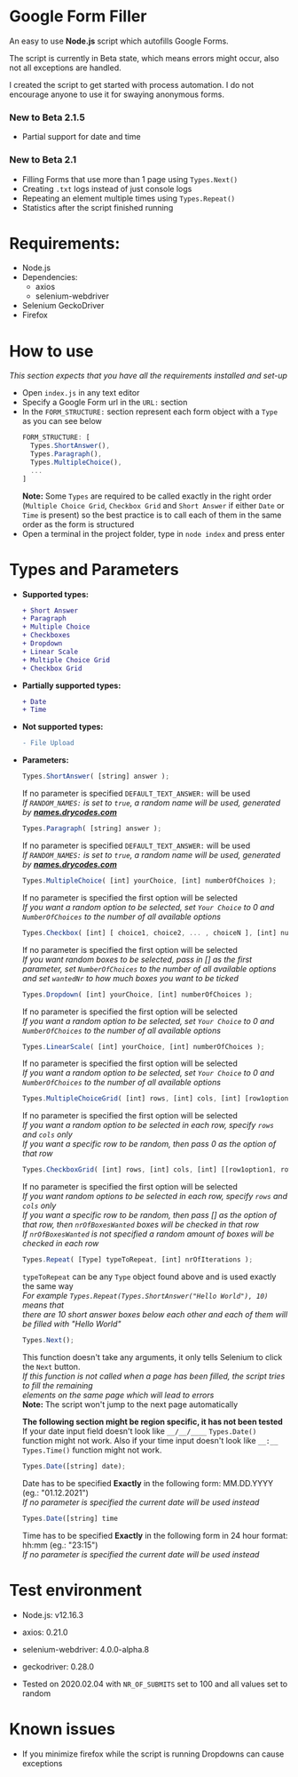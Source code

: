 # Google Form Filler
An easy to use **Node.js** script which autofills Google Forms.

The script is currently in Beta state, which means errors might occur, also not all exceptions are handled.

I created the script to get started with process automation. I do not encourage anyone to use it for swaying anonymous forms.

### New to Beta 2.1.5
- Partial support for date and time

### New to Beta 2.1
- Filling Forms that use more than 1 page using `Types.Next()`
- Creating `.txt` logs instead of just console logs
- Repeating an element multiple times using `Types.Repeat()`
- Statistics after the script finished running 

# Requirements: <br/>
- Node.js <br/>
- Dependencies: <br/>
  - axios <br/>
  - selenium-webdriver <br/>
- Selenium GeckoDriver <br/>
- Firefox <br/>

# How to use
*This section expects that you have all the requirements installed and set-up*
- Open `index.js` in any text editor
- Specify a Google Form url in the `URL:` section
- In the `FORM_STRUCTURE:` section represent each form object with a `Type` <br/> as you can see below
    ```javascript
    FORM_STRUCTURE: [
      Types.ShortAnswer(),
      Types.Paragraph(),
      Types.MultipleChoice(),
      ...
    ]
    ```
   **Note:** Some `Types` are required to be called exactly in the right order (`Multiple Choice Grid`, `Checkbox Grid` and `Short Answer` if either `Date` or `Time` is present) so the best practice is to call each of them in the same order as the form is structured
- Open a terminal in the project folder, type in `node index` and press enter

# Types and Parameters
- **Supported types:**
  ```diff
  + Short Answer
  + Paragraph
  + Multiple Choice
  + Checkboxes
  + Dropdown
  + Linear Scale
  + Multiple Choice Grid
  + Checkbox Grid
  ```
- **Partially supported types:**
  ```diff
  + Date
  + Time
  ```
- **Not supported types:**
  ```diff
  - File Upload
  ```
- **Parameters:**
  ```javascript
  Types.ShortAnswer( [string] answer );
  ```
    If no parameter is specified `DEFAULT_TEXT_ANSWER:` will be used <br/>
    *If `RANDOM_NAMES:` is set to `true`, a random name will be used, generated by __[names.drycodes.com](http://names.drycodes.com/)__* <br/>
    
  ```javascript
  Types.Paragraph( [string] answer );
  ```
    If no parameter is specified `DEFAULT_TEXT_ANSWER:` will be used <br/>
    *If `RANDOM_NAMES:` is set to `true`, a random name will be used, generated by __[names.drycodes.com](http://names.drycodes.com/)__*
    
  ```javascript
  Types.MultipleChoice( [int] yourChoice, [int] numberOfChoices );
  ```
    If no parameter is specified the first option will be selected <br/>
    *If you want a random option to be selected, set `Your Choice` to 0 and `NumberOfChoices` to the number of all available options*
    
  ```javascript
  Types.Checkbox( [int] [ choice1, choice2, ... , choiceN ], [int] numberOfBoxes, [int] wantedNr )
  ```
    If no parameter is specified the first option will be selected <br/>
    *If you want random boxes to be selected, pass in [] as the first parameter, set `NumberOfChoices` to the number of all available options and set `wantedNr` to how much        boxes you want to be ticked*
    
  ```javascript
  Types.Dropdown( [int] yourChoice, [int] numberOfChoices );
  ```
    If no parameter is specified the first option will be selected <br/>
    *If you want a random option to be selected, set `Your Choice` to 0 and `NumberOfChoices` to the number of all available options*
    
  ```javascript
  Types.LinearScale( [int] yourChoice, [int] numberOfChoices );
  ```
    If no parameter is specified the first option will be selected <br/>
    *If you want a random option to be selected, set `Your Choice` to 0 and `NumberOfChoices` to the number of all available options*
    
  ```javascript
  Types.MultipleChoiceGrid( [int] rows, [int] cols, [int] [row1option, row2option, ... , rowNoption] );
  ```
    If no parameter is specified the first option will be selected <br/>
    *If you want a random option to be selected in each row, specify `rows` and `cols` only*<br/>
    *If you want a specific row to be random, then pass 0 as the option of that row*
    
  ```javascript
  Types.CheckboxGrid( [int] rows, [int] cols, [int] [[row1option1, row1option2, ...], [row2option1, row2option2, ...], ...], [int] nrOfBoxesWanted );
  ```
    If no parameter is specified the first option will be selected <br/>
    *If you want random options to be selected in each row, specify `rows` and `cols` only*<br/>
    *If you want a specific row to be random, then pass [] as the option of that row, then `nrOfBoxesWanted` boxes will be checked in that row*<br/>
    *If `nrOfBoxesWanted` is not specified a random amount of boxes will be checked in each row*
    
  ```javascript
  Types.Repeat( [Type] typeToRepeat, [int] nrOfIterations );
  ```
    `typeToRepeat` can be any `Type` object found above and is used exactly the same way <br>
    *For example `Types.Repeat(Types.ShortAnswer("Hello World"), 10)` means that*<br>
    *there are 10 short answer boxes below each other and each of them will be filled with "Hello World"*
    
  ```javascript
  Types.Next();
  ```
    This function doesn't take any arguments, it only tells Selenium to click the `Next` button. <br>
    *If this function is not called when a page has been filled, the script tries to fill the remaining* <br>
    *elements on the same page which will lead to errors* <br>
    **Note:** The script won't jump to the next page automatically 
    
    **The following section might be region specific, it has not been tested**
    If your date input field doesn't look like `__/__/____` `Types.Date()` function might not work.
    Also if your time input doesn't look like `__:__` `Types.Time()` function might not work.
    
  ```javascript
  Types.Date([string] date);
  ```
    Date has to be specified **Exactly** in the following form: MM.DD.YYYY (eg.: "01.12.2021") <br>
    *If no parameter is specified the current date will be used instead* <br>
    
  ```javascript
  Types.Date([string] time
  ``` 
    Time has to be specified **Exactly** in the following form in 24 hour format: hh:mm (eg.: "23:15") <br>
    *If no parameter is specified the current date will be used instead* <br>
     
# Test environment
- Node.js: v12.16.3
- axios: 0.21.0
- selenium-webdriver: 4.0.0-alpha.8
- geckodriver: 0.28.0

- Tested on 2020.02.04 with `NR_OF_SUBMITS` set to 100 and all values set to random

# Known issues
- If you minimize firefox while the script is running Dropdowns can cause exceptions

